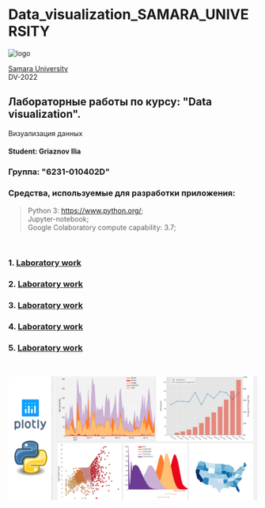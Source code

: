 # Data_visualization_SAMARA_UNIVERSITY
![logo](https://ssau.ru/pagefiles/of_docs/Firm%20blocks_left-gorizont_naimenovanie_Rus.png)

[Samara University](https://ssau.ru/) <br/>
DV-2022
## Лабораторные работы по курсу: "Data visualization". <br/>
Визуализация данных <br/>
#### Student: Griaznov Ilia <br/>
### Группа: "6231-010402D"

### Средства, используемые для разработки приложения: <br/>
> Python 3: https://www.python.org/; <br/>
> Jupyter-notebook;  <br/>
> Google Colaboratory
compute capability: 3.7; <br/>
<br/>

### 1. [Laboratory work](https://github.com/Dark-MonkGI/Data_visualization_SAMARA_UNIVERSITY/blob/main/1.%20Laboratory%20work/LB1_Griaznov_6231.ipynb)

### 2. [Laboratory work](https://github.com/Dark-MonkGI/Data_visualization_SAMARA_UNIVERSITY/blob/main/2.%20Laboratory%20work/LB2_Griaznov_6231.ipynb)

### 3. [Laboratory work](https://github.com/Dark-MonkGI/Data_visualization_SAMARA_UNIVERSITY/blob/main/3.%20Laboratory%20work/LB3_Griaznov_6231.ipynb)

### 4. [Laboratory work](https://github.com/Dark-MonkGI/Data_visualization_SAMARA_UNIVERSITY/blob/main/4.%20Laboratory%20work/LB4_Griaznov_6231.ipynb)

### 5. [Laboratory work]()

<br/>

![logo](https://github.com/Dark-MonkGI/Data_visualization_SAMARA_UNIVERSITY/blob/main/plotly_img.jpg)

